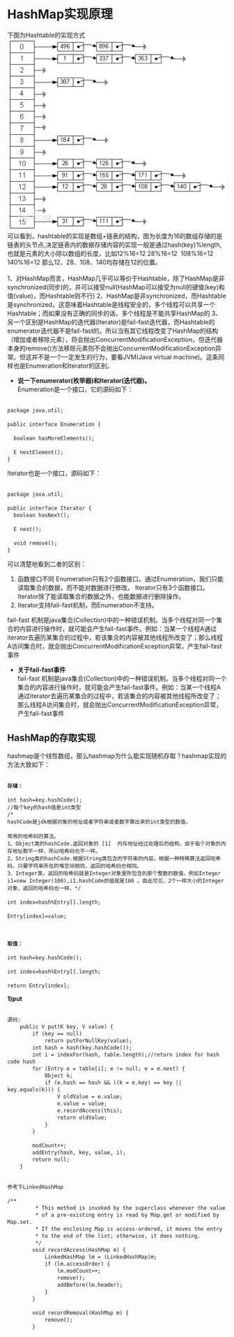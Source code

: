 # HashMap实现原理
下图为Hashtable的实现方式<br>
![](image/hashtable.jpg)<br>
可以看到，hashtable的实现是数组+链表的结构，图为长度为16的数组存储的是链表的头节点,决定链表内的数据存储内容的实现一般是通过hash(key)%length,也就是元素的大小除以数组的长度，比如12%16=12  28%16=12  108%16=12  140%16=12 那么12、28、108、140均存储在12的位置。
<br>
<br>
1、对HashMap而言，HashMap几乎可以等价于Hashtable，除了HashMap是非synchronized(同步)的，并可以接受null(HashMap可以接受为null的键值(key)和值(value)，而Hashtable则不行)
2、HashMap是非synchronized，而Hashtable是synchronized，这意味着Hashtable是线程安全的，多个线程可以共享一个Hashtable；而如果没有正确的同步的话，多个线程是不能共享HashMap的
3、另一个区别是HashMap的迭代器(Iterator)是fail-fast迭代器，而Hashtable的enumerator迭代器不是fail-fast的。所以当有其它线程改变了HashMap的结构（增加或者移除元素），将会抛出ConcurrentModificationException，但迭代器本身的remove()方法移除元素则不会抛出ConcurrentModificationException异常。但这并不是一个一定发生的行为，要看JVM(Java virtual machine)。这条同样也是Enumeration和Iterator的区别。

* <b>说一下enumerator(枚举器)和Iterator(迭代器)。<br></b>
Enumeration是一个接口，它的源码如下：
<pre><code>
package java.util;  

public interface Enumeration<E> { 
 
  boolean hasMoreElements();  
   
  E nextElement();  
} 
</code></pre>

Iterator也是一个接口，源码如下：
<pre><code>
package java.util;  
   
public interface Iterator<E> {  
  boolean hasNext();  
   
  E next();  
   
  void remove();  
}  
</code></pre>

可以清楚地看到二者的区别：



1) 函数接口不同
Enumeration只有2个函数接口。通过Enumeration，我们只能读取集合的数据，而不能对数据进行修改。
Iterator只有3个函数接口。Iterator除了能读取集合的数据之外，也能数据进行删除操作。
2) Iterator支持fail-fast机制，而Enumeration不支持。

fail-fast 机制是java集合(Collection)中的一种错误机制。当多个线程对同一个集合的内容进行操作时，就可能会产生fail-fast事件。例如：当某一个线程A通过iterator去遍历某集合的过程中，若该集合的内容被其他线程所改变了；那么线程A访问集合时，就会抛出ConcurrentModificationException异常，产生fail-fast事件

* <b>关于fail-fast事件<br></b>
fail-fast 机制是java集合(Collection)中的一种错误机制。当多个线程对同一个集合的内容进行操作时，就可能会产生fail-fast事件。例如：当某一个线程A通过iterator去遍历某集合的过程中，若该集合的内容被其他线程所改变了；那么线程A访问集合时，就会抛出ConcurrentModificationException异常，产生fail-fast事件

## HashMap的存取实现
hashmap是个线性数组，那么hashmap为什么能实现随机存取？hashmap实现的方法大致如下：
<pre>
<code>
<b>存储：</b>

int hash=key.hashCode();
//每个key的hash值是int类型
/*
hashCode是jdk根据对象的地址或者字符串或者数字算出来的int类型的数值。

常用的哈希码的算法。
1、Object类的hashCode.返回对象的 [1]  内存地址经过处理后的结构，由于每个对象的内存地址都不一样，所以哈希码也不一样。
2、String类的hashCode.根据String类包含的字符串的内容，根据一种特殊算法返回哈希码，只要字符串所在的堆空间相同，返回的哈希码也相同。
3、Integer类，返回的哈希码就是Integer对象里所包含的那个整数的数值，例如Integer i1=new Integer(100),i1.hashCode的值就是100 。由此可见，2个一样大小的Integer对象，返回的哈希码也一样。*/

int index=hash%Entry[].length;

Entry[index]=value;
</code>
</pre>

<pre>
<code>
<b>取值：</b>

int hash=key.hashCode();

int index=hash%Entry[].length;

return Entry[index];
</code></pre>

**1)put**
<pre><code>
源码:
    public V put(K key, V value) {
        if (key == null)
            return putForNullKey(value);
        int hash = hash(key.hashCode());
        int i = indexFor(hash, table.length);//return index for hash code hash
        for (Entry<K,V> e = table[i]; e != null; e = e.next) {
            Object k;
            if (e.hash == hash && ((k = e.key) == key || key.equals(k))) {
                V oldValue = e.value;
                e.value = value;
                e.recordAccess(this);
                return oldValue;
            }
        }

        modCount++;
        addEntry(hash, key, value, i);
        return null;
    }
</code></pre>

<pre><code>
参考下LinkedHashMap 

/** 
         * This method is invoked by the superclass whenever the value 
         * of a pre-existing entry is read by Map.get or modified by Map.set. 
         * If the enclosing Map is access-ordered, it moves the entry 
         * to the end of the list; otherwise, it does nothing. 
         */ 
        void recordAccess(HashMap<K,V> m) { 
            LinkedHashMap<K,V> lm = (LinkedHashMap<K,V>)m; 
            if (lm.accessOrder) { 
                lm.modCount++; 
                remove(); 
                addBefore(lm.header); 
            } 
        } 

        void recordRemoval(HashMap<K,V> m) { 
            remove(); 
        } 
</code></pre>
